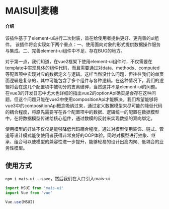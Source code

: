 # MAISUI|麦穗

#### 介绍

该插件基于了element-ui进行二次封装，旨在给使用者提供更好、更完善的ui组件。
该插件将会实现如下两个重点：一、使用面向对象的形式提供数据操作服务与集成。二、完善element-ui组件中不足、存在BUG的地方。

对于第一点，我们知道，在vue2框架下使用element-ui组件时，不仅需要在template中实现具体的组件代码，而且需要通过对data、methods、computed等配置项中实现对应的数据定义与逻辑。这样当然没什么问题，但往往我们的单页面逻辑是复杂的，其中可能包含了多个组件与各种逻辑。在这种情况下，我们的逻辑将会在这几个配置项中被切分的支离破碎，当然这并不是element-ui的问题。在vue3的开发日志中尤大也详细的指出vue2的optionApi确实是会存在这种问题，但这个问题只能在vue3中使用compositionApi才能解决。我们希望能够将vue3中的compositionApi概念吸纳过来，通过定义数据模型来尽可能的降低代码的耦合程度，将原先需要写在各个配置项中的数据、逻辑统一的配置在数据模型中，在将数据模型传递给核心组件，通过数模的反射来实现数据的双向绑定。

使用模型的好处不仅仅是能够降低代码耦合程度。通过对模型使用装饰、链式、管道等设计模式能使使用者获得非常良好的OOP体验。同时对模型进行抽象、继承、组合可以使模型的兼容性进一步提升，能够轻易的设计出高内聚、低耦合的业务性模型。

## 使用方式
`npm i mais-ui --save`，然后我们在入口引入mais-ui
```js
import MSUI from 'mais-ui'
import Vue from 'vue'

Vue.use(MSUI)
```
